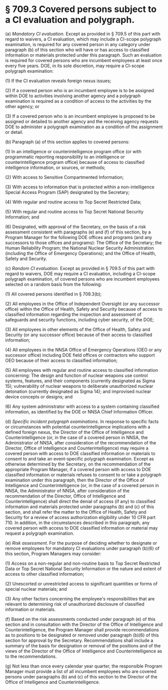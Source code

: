 # § 709.3   Covered persons subject to a CI evaluation and polygraph.

(a) *Mandatory CI evaluation.* Except as provided in § 709.5 of this part with regard to waivers, a CI evaluation, which may include a CI-scope polygraph examination, is required for any covered person in any category under paragraph (b) of this section who will have or has access to classified information or materials protected under this paragraph. Such an evaluation is required for covered persons who are incumbent employees at least once every five years. DOE, in its sole discretion, may require a CI-scope polygraph examination:


(1) If the CI evaluation reveals foreign nexus issues;


(2) If a covered person who is an incumbent employee is to be assigned within DOE to activities involving another agency and a polygraph examination is required as a condition of access to the activities by the other agency; or


(3) If a covered person who is an incumbent employee is proposed to be assigned or detailed to another agency and the receiving agency requests DOE to administer a polygraph examination as a condition of the assignment or detail.


(b) Paragraph (a) of this section applies to covered persons:


(1) In an intelligence or counterintelligence program office (or with programmatic reporting responsibility to an intelligence or counterintelligence program office) because of access to classified intelligence information, or sources, or methods;


(2) With access to Sensitive Compartmented Information;


(3) With access to information that is protected within a non-intelligence Special Access Program (SAP) designated by the Secretary;


(4) With regular and routine access to Top Secret Restricted Data;


(5) With regular and routine access to Top Secret National Security Information; and


(6) Designated, with approval of the Secretary, on the basis of a risk assessment consistent with paragraphs (e) and (f) of this section, by a Program Manager for the following DOE offices and programs (and any successors to those offices and programs): The Office of the Secretary; the Human Reliability Program; the National Nuclear Security Administration (including the Office of Emergency Operations); and the Office of Health, Safety and Security.


(c) *Random CI evaluation.* Except as provided in § 709.5 of this part with regard to waivers, DOE may require a CI evaluation, including a CI-scope polygraph examination, of covered persons who are incumbent employees selected on a random basis from the following:


(1) All covered persons identified in § 709.3(b);


(2) All employees in the Office of Independent Oversight (or any successor office) within the Office of Health, Safety and Security because of access to classified information regarding the inspection and assessment of safeguards and security functions, including cyber security, of the DOE;


(3) All employees in other elements of the Office of Health, Safety and Security (or any successor office) because of their access to classified information;


(4) All employees in the NNSA Office of Emergency Operations (OEO or any successor office) including DOE field offices or contractors who support OEO because of their access to classified information;


(5) All employees with regular and routine access to classified information concerning: The design and function of nuclear weapons use control systems, features, and their components (currently designated as Sigma 15); vulnerability of nuclear weapons to deliberate unauthorized nuclear detonation (currently designated as Sigma 14); and improvised nuclear device concepts or designs; and


(6) Any system administrator with access to a system containing classified information, as identified by the DOE or NNSA Chief Information Officer.


(d) *Specific incident polygraph examinations.* In response to specific facts or circumstances with potential counterintelligence implications with a defined foreign nexus, the Director of the Office of Intelligence and Counterintelligence (or, in the case of a covered person in NNSA, the Administrator of NNSA, after consideration of the recommendation of the Director, Office of Intelligence and Counterintelligence) may require a covered person with access to DOE classified information or materials to consent to and take an event-specific polygraph examination. Except as otherwise determined by the Secretary, on the recommendation of the appropriate Program Manager, if a covered person with access to DOE classified information or materials refuses to consent to or take a polygraph examination under this paragraph, then the Director of the Office of Intelligence and Counterintelligence (or, in the case of a covered person in NNSA, the Administrator of NNSA, after consideration of the recommendation of the Director, Office of Intelligence and Counterintelligence) shall direct the denial of access (if any) to classified information and materials protected under paragraphs (b) and (c) of this section, and shall refer the matter to the Office of Health, Safety and Security for a review of access authorization eligibility under 10 CFR part 710. In addition, in the circumstances described in this paragraph, any covered person with access to DOE classified information or material may request a polygraph examination.


(e) *Risk assessment.* For the purpose of deciding whether to designate or remove employees for mandatory CI evaluations under paragraph (b)(6) of this section, Program Managers may consider:


(1) Access on a non-regular and non-routine basis to Top Secret Restricted Data or Top Secret National Security Information or the nature and extent of access to other classified information;


(2) Unescorted or unrestricted access to significant quantities or forms of special nuclear materials; and


(3) Any other factors concerning the employee's responsibilities that are relevant to determining risk of unauthorized disclosure of classified information or materials.


(f) Based on the risk assessments conducted under paragraph (e) of this section and in consultation with the Director of the Office of Intelligence and Counterintelligence, the Program Manager shall provide recommendations as to positions to be designated or removed under paragraph (b)(6) of this section for approval by the Secretary. Recommendations shall include a summary of the basis for designation or removal of the positions and of the views of the Director of the Office of Intelligence and Counterintelligence as to the recommendations.


(g) Not less than once every calendar year quarter, the responsible Program Manager must provide a list of all incumbent employees who are covered persons under paragraphs (b) and (c) of this section to the Director of the Office of Intelligence and Counterintelligence.




